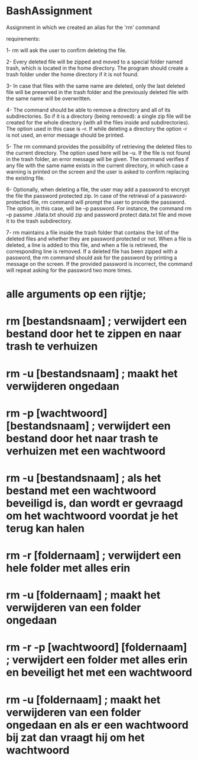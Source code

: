 # BashAssignment
Assignment in which we created an alias for the 'rm' command


requirements: 

1- rm will ask the user to confirm deleting the file.

2- Every deleted file will be zipped and moved to a special folder named trash, which is located in
the home directory. The program should create a trash folder under the home directory if it is not
found.

3- In case that files with the same name are deleted, only the last deleted file will be preserved in
the trash folder and the previously deleted file with the same name will be overwritten.

4- The command should be able to remove a directory and all of its subdirectories. So if it is a
directory (being removed): a single zip file will be created for the whole directory (with all the files
inside and subdirectories). The option used in this case is –r. If while deleting a directory the
option -r is not used, an error message should be printed.

5- The rm command provides the possibility of retrieving the deleted files to the current directory.
The option used here will be –u. If the file is not found in the trash folder, an error message will
be given. The command verifies if any file with the same name exists in the current directory, in
which case a warning is printed on the screen and the user is asked to confirm replacing the
existing file.

6- Optionally, when deleting a file, the user may add a password to encrypt the file the password
protected zip. In case of the retrieval of a password-protected file, rm command will prompt the
user to provide the password. The option, in this case, will be –p password. For instance, the
command rm –p passme ./data.txt should zip and password protect data.txt file and move it to
the trash subdirectory.

7- rm maintains a file inside the trash folder that contains the list of the deleted files and whether
they are password protected or not. When a file is deleted, a line is added to this file, and when a
file is retrieved, the corresponding line is removed. If a deleted file has been zipped with a
password, the rm command should ask for the password by printing a message on the screen. If
the provided password is incorrect, the command will repeat asking for the password two more
times.

# alle arguments op een rijtje;
# rm [bestandsnaam]  ; verwijdert een bestand door het te zippen en naar trash te verhuizen
# rm -u [bestandsnaam]   ; maakt het verwijderen ongedaan
# rm -p [wachtwoord] [bestandsnaam]  ; verwijdert een bestand door het naar trash te verhuizen met een wachtwoord
# rm -u [bestandsnaam] ;  als het bestand met een wachtwoord beveiligd is, dan wordt er gevraagd om het wachtwoord voordat je het terug kan halen
# rm -r [foldernaam] ; verwijdert een hele folder met alles erin
# rm -u [foldernaam] ; maakt het verwijderen van een folder ongedaan
# rm -r -p [wachtwoord] [foldernaam] ; verwijdert een folder met alles erin en beveiligt het met een wachtwoord
# rm -u [foldernaam] ; maakt het verwijderen van een folder ongedaan en als er een wachtwoord bij zat dan vraagt hij om het wachtwoord
